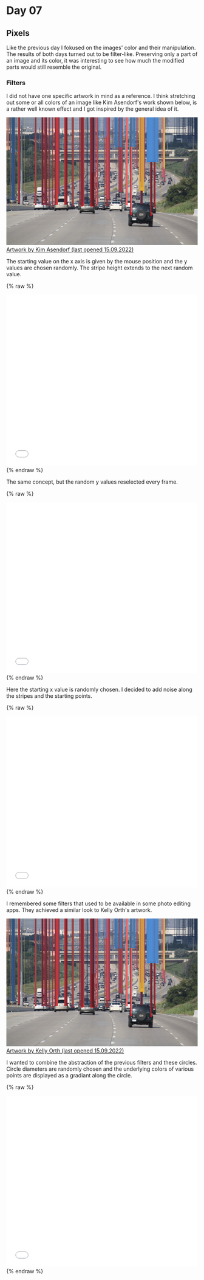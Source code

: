 # Day 07

## Pixels

Like the previous day I fokused on the images' color and their manipulation. The results of both days turned out to be filter-like. Preserving only a part of an image and its color, it was interesting to see how much the modified parts would still resemble the original.

### Filters

I did not have one specific artwork in mind as a reference. I think stretching out some or all colors of an image like Kim Asendorf's work shown below, is a rather well known effect and I got inspired by the general idea of it.

![Example Image](content/day07/references/kim_asendorf.jpg)
[Artwork by Kim Asendorf (last opened 15.09.2022)](https://kimasendorf.tumblr.com/post/51826847543)

The starting value on the x axis is given by the mouse position and the y values are chosen randomly. The stripe height extends to the next random value.

{% raw %}
<iframe src="content/day07/01/embed.html" width="100%" height="450" frameborder="no"></iframe>
{% endraw %}

The same concept, but the random y values reselected every frame.

{% raw %}
<iframe src="content/day07/02/embed.html" width="100%" height="450" frameborder="no"></iframe>
{% endraw %}

Here the starting x value is randomly chosen. I decided to add noise along the stripes and the starting points.

{% raw %}
<iframe src="content/day07/03/embed.html" width="100%" height="450" frameborder="no"></iframe>
{% endraw %}

I remembered some filters that used to be available in some photo editing apps. They achieved a similar look to Kelly Orth's artwork.

![Example Image](content/day07/references/kim_asendorf.jpg)
[Artwork by Kelly Orth (last opened 15.09.2022)](https://pin.it/4pcsxUH)

I wanted to combine the abstraction of the previous filters and these circles. Circle diameters are randomly chosen and the underlying colors of various points are displayed as a gradiant along the circle.

{% raw %}
<iframe src="content/day07/04/embed.html" width="100%" height="450" frameborder="no"></iframe>
{% endraw %}